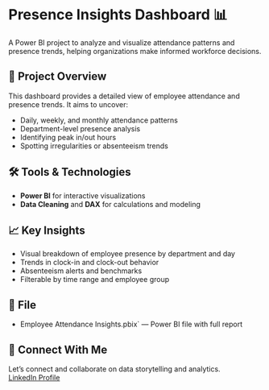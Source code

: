 # Presence Insights Dashboard 📊
A Power BI project to analyze and visualize attendance patterns and presence trends, helping organizations make informed workforce decisions.

## 🚀 Project Overview
This dashboard provides a detailed view of employee attendance and presence trends. It aims to uncover:
- Daily, weekly, and monthly attendance patterns
- Department-level presence analysis
- Identifying peak in/out hours
- Spotting irregularities or absenteeism trends

## 🛠️ Tools & Technologies
- **Power BI** for interactive visualizations
- **Data Cleaning** and **DAX** for calculations and modeling

## 📈 Key Insights
- Visual breakdown of employee presence by department and day
- Trends in clock-in and clock-out behavior
- Absenteeism alerts and benchmarks
- Filterable by time range and employee group

## 📁 File

- Employee Attendance Insights.pbix` — Power BI file with full report

## 🔗 Connect With Me

Let’s connect and collaborate on data storytelling and analytics.  
[LinkedIn Profile](https://www.linkedin.com/in/gurleen-sabharwal)

